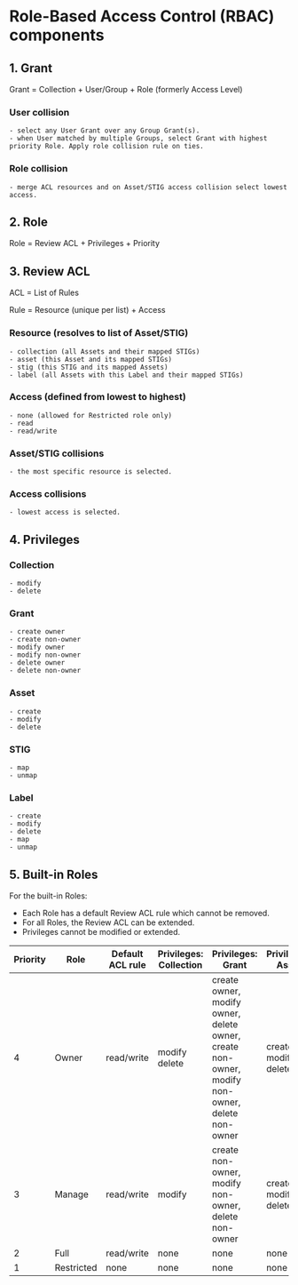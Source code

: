 # Role-Based Access Control (RBAC) components

## 1. Grant
Grant = Collection + User/Group + Role  (formerly Access Level)
### User collision
    - select any User Grant over any Group Grant(s).
    - when User matched by multiple Groups, select Grant with highest priority Role. Apply role collision rule on ties.
### Role collision
    - merge ACL resources and on Asset/STIG access collision select lowest access.  

## 2. Role
Role = Review ACL + Privileges + Priority

## 3. Review ACL
ACL = List of Rules

Rule = Resource (unique per list) + Access

### Resource (resolves to list of Asset/STIG)
    - collection (all Assets and their mapped STIGs)
    - asset (this Asset and its mapped STIGs)
    - stig (this STIG and its mapped Assets)
    - label (all Assets with this Label and their mapped STIGs)
### Access (defined from lowest to highest)
    - none (allowed for Restricted role only)
    - read
    - read/write 
### Asset/STIG collisions
    - the most specific resource is selected.
### Access collisions
    - lowest access is selected.

## 4. Privileges
### Collection
    - modify
    - delete
### Grant
    - create owner
    - create non-owner
    - modify owner
    - modify non-owner
    - delete owner
    - delete non-owner
### Asset
    - create
    - modify
    - delete
### STIG
    - map
    - unmap
### Label
    - create
    - modify
    - delete
    - map
    - unmap

## 5. Built-in Roles
For the built-in Roles:
- Each Role has a default Review ACL rule which cannot be removed.
- For all Roles, the Review ACL can be extended.
- Privileges cannot be modified or extended.

| Priority | Role       | Default ACL rule        | Privileges: Collection | Privileges: Grant                                                                                                  | Privileges: Asset              | Privileges: Label                                   | Privileges: STIG  |
|----------|------------|-------------------------|------------------------|--------------------------------------------------------------------------------------------------------------------|--------------------------------|-----------------------------------------------------|-------------------|
| 4        | Owner      |  read/write  | modify<br />delete     | create owner,<br />modify owner,<br />delete owner,<br />create non-owner,<br />modify non-owner,<br />delete non-owner | create<br />modify<br />delete | create<br />modify<br />delete<br />map<br />unmap  | map<br />unmap    |
| 3        | Manage     |  read/write  | modify                 | create non-owner,<br />modify non-owner,<br />delete non-owner                                                       | create<br />modify<br />delete | create<br />modify<br />delete<br />map<br />unmap  | map<br />unmap    |
| 2        | Full       |  read/write  | none                   | none                                                                                                               | none                           | none                                                | none              |
| 1        | Restricted | none                    | none                   | none                                                                                                               | none                           | none                                                | none              |

